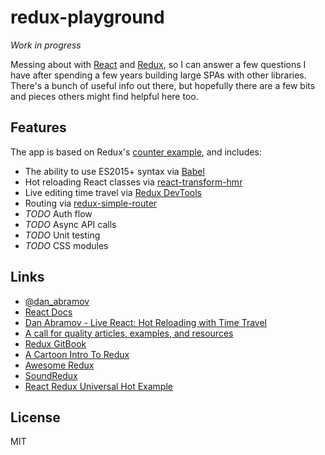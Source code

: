 # redux-playground

_Work in progress_

Messing about with [React](https://github.com/facebook/react) and [Redux](https://github.com/rackt/redux), so I can answer a few questions I have after spending a few years building large SPAs with other libraries. There's a bunch of useful info out there, but hopefully there are a few bits and pieces others might find helpful here too.

## Features

The app is based on Redux's [counter example](https://github.com/rackt/redux/tree/master/examples/counter), and includes:

- The ability to use ES2015+ syntax via [Babel](https://babeljs.io/)
- Hot reloading React classes via [react-transform-hmr](https://github.com/gaearon/react-transform-hmr)
- Live editing time travel via [Redux DevTools](https://github.com/gaearon/redux-devtools)
- Routing via [redux-simple-router](https://github.com/jlongster/redux-simple-router)
- _TODO_ Auth flow
- _TODO_ Async API calls
- _TODO_ Unit testing
- _TODO_ CSS modules

## Links

- [@dan_abramov](https://twitter.com/dan_abramov)
- [React Docs](https://facebook.github.io/react/)
- [Dan Abramov - Live React: Hot Reloading with Time Travel](https://www.youtube.com/watch?v=xsSnOQynTHs)
- [A call for quality articles, examples, and resources](https://github.com/rackt/redux/issues/1014)
- [Redux GitBook](http://rackt.org/redux/index.html)
- [A Cartoon Intro To Redux](https://code-cartoons.com/a-cartoon-intro-to-redux-3afb775501a6#.n7j014qyf)
- [Awesome Redux](https://github.com/xgrommx/awesome-redux)
- [SoundRedux](https://github.com/andrewngu/sound-redux)
- [React Redux Universal Hot Example](https://github.com/erikras/react-redux-universal-hot-example)

## License

MIT

